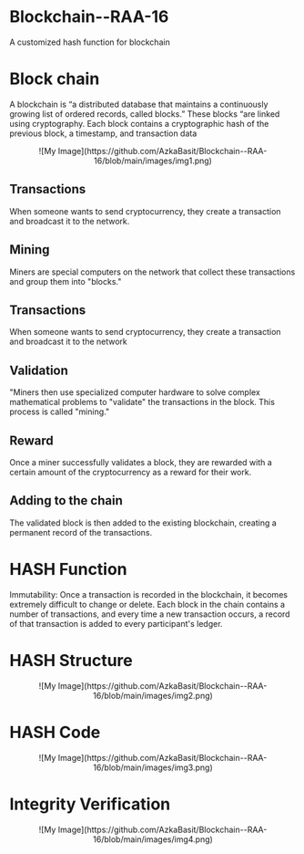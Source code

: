 # Blockchain--RAA-16
A customized hash function for blockchain

# Block chain

A blockchain is “a distributed database that maintains a continuously growing list of ordered records, called blocks.” These blocks “are linked using cryptography. Each block contains a cryptographic hash of the previous block, a timestamp, and transaction data

<p align="center">
  ![My Image](https://github.com/AzkaBasit/Blockchain--RAA-16/blob/main/images/img1.png)
</p>

## Transactions

 When someone wants to send cryptocurrency, they create a transaction and broadcast it to the network.
## Mining

Miners are special computers on the network that collect these transactions and group them into "blocks."
## Transactions

 When someone wants to send cryptocurrency, they create a transaction and broadcast it to the network
## Validation

"Miners then use specialized computer hardware to solve complex mathematical problems to "validate" the transactions in the block. This process is called "mining."
## Reward

Once a miner successfully validates a block, they are rewarded with a certain amount of the cryptocurrency as a reward for their work.
## Adding to the chain

 The validated block is then added to the existing blockchain, creating a permanent record of the transactions.

# HASH Function

Immutability: Once a transaction is recorded in the blockchain, it becomes extremely difficult to change or delete. Each block in the chain contains a number of transactions, and every time a new transaction occurs, a record of that transaction is added to every participant's ledger.

# HASH Structure
<p align="center">
  ![My Image](https://github.com/AzkaBasit/Blockchain--RAA-16/blob/main/images/img2.png)
</p>

# HASH Code
<p align="center">
  ![My Image](https://github.com/AzkaBasit/Blockchain--RAA-16/blob/main/images/img3.png)
</p>

# Integrity Verification
<p align="center">
  ![My Image](https://github.com/AzkaBasit/Blockchain--RAA-16/blob/main/images/img4.png)
</p>
